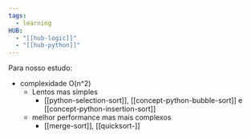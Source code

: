 ```yaml
---
tags:
  - learning
HUB:
  - "[[hub-logic]]"
  - "[[hub-python]]"
---
```

Para nosso estudo:
- complexidade O(n^2)
	- Lentos mas simples
		- [[python-selection-sort]], [[concept-python-bubble-sort]]  e [[concept-python-insertion-sort]]
	- melhor performance mas mais complexos
		- [[merge-sort]], [[quicksort-]]












